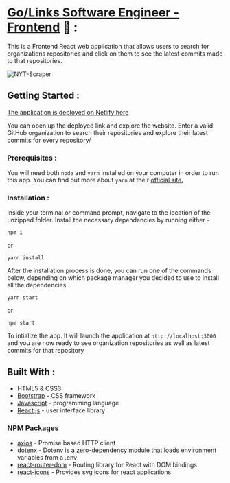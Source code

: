 # [Go/Links Software Engineer - Frontend](#) 🔗 :

This is a Frontend React web application that allows users to search for organizations repositories and click on them to see the latest commits made to that repositories.

![NYT-Scraper](./src/assets/screenrecording.gif)

## Getting Started :

[The application is deployed on Netlify here](#)

You can open up the deployed link and explore the website. Enter a valid GitHub organization to search their repositories and explore their latest commits for every repository/

### Prerequisites :

You will need both `node` and `yarn` installed on your computer in order to run this app. You can find out more about `yarn` at their [official site.](https://yarnpkg.com/lang/en/docs/install/)

### Installation :

Inside your terminal or command prompt, navigate to the location of the unzipped folder. Install the necessary dependencies by running either -

```
npm i
```

or

```
yarn install
```

After the installation process is done, you can run one of the commands below, depending on which package manager you decided to use to install all the dependencies

```
yarn start
```

or

```
npm start
```

To intialize the app. It will launch the application at `http://localhost:3000` and you are now ready to see organization repositories as well as latest commits for that repository

## Built With :

-   HTML5 & CSS3
-   [Bootstrap](https://getbootstrap.com/) - CSS framework
-   [Javascript](https://www.javascript.com/) - programming language
-   [React.js](https://reactjs.org/) - user interface library

### NPM Packages

-   [axios](https://www.npmjs.com/package/axios) - Promise based HTTP client
-   [dotenx](https://www.npmjs.com/package/dotenv) - Dotenv is a zero-dependency module that loads environment variables from a .env
-   [react-router-dom](https://www.npmjs.com/package/react-router-dom) - Routing library for React with DOM bindings
-   [react-icons](https://www.npmjs.com/package/react-icons) - Provides svg icons for react applications
